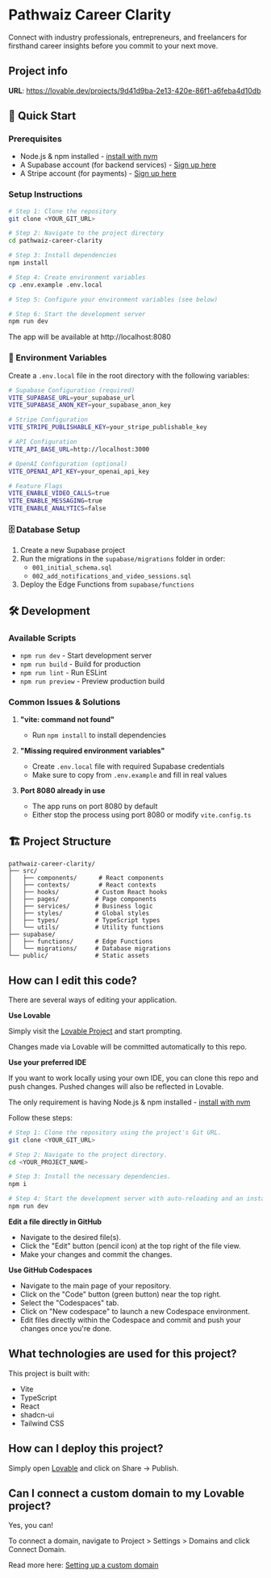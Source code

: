 # Pathwaiz Career Clarity

Connect with industry professionals, entrepreneurs, and freelancers for firsthand career insights before you commit to your next move.

## Project info

**URL**: https://lovable.dev/projects/9d41d9ba-2e13-420e-86f1-a6feba4d10db

## 🚀 Quick Start

### Prerequisites

- Node.js & npm installed - [install with nvm](https://github.com/nvm-sh/nvm#installing-and-updating)
- A Supabase account (for backend services) - [Sign up here](https://supabase.com)
- A Stripe account (for payments) - [Sign up here](https://stripe.com)

### Setup Instructions

```sh
# Step 1: Clone the repository
git clone <YOUR_GIT_URL>

# Step 2: Navigate to the project directory
cd pathwaiz-career-clarity

# Step 3: Install dependencies
npm install

# Step 4: Create environment variables
cp .env.example .env.local

# Step 5: Configure your environment variables (see below)

# Step 6: Start the development server
npm run dev
```

The app will be available at http://localhost:8080

### 🔐 Environment Variables

Create a `.env.local` file in the root directory with the following variables:

```bash
# Supabase Configuration (required)
VITE_SUPABASE_URL=your_supabase_url
VITE_SUPABASE_ANON_KEY=your_supabase_anon_key

# Stripe Configuration
VITE_STRIPE_PUBLISHABLE_KEY=your_stripe_publishable_key

# API Configuration
VITE_API_BASE_URL=http://localhost:3000

# OpenAI Configuration (optional)
VITE_OPENAI_API_KEY=your_openai_api_key

# Feature Flags
VITE_ENABLE_VIDEO_CALLS=true
VITE_ENABLE_MESSAGING=true
VITE_ENABLE_ANALYTICS=false
```

### 🗄️ Database Setup

1. Create a new Supabase project
2. Run the migrations in the `supabase/migrations` folder in order:
   - `001_initial_schema.sql`
   - `002_add_notifications_and_video_sessions.sql`
3. Deploy the Edge Functions from `supabase/functions`

## 🛠️ Development

### Available Scripts

- `npm run dev` - Start development server
- `npm run build` - Build for production
- `npm run lint` - Run ESLint
- `npm run preview` - Preview production build

### Common Issues & Solutions

1. **"vite: command not found"**
   - Run `npm install` to install dependencies

2. **"Missing required environment variables"**
   - Create `.env.local` file with required Supabase credentials
   - Make sure to copy from `.env.example` and fill in real values

3. **Port 8080 already in use**
   - The app runs on port 8080 by default
   - Either stop the process using port 8080 or modify `vite.config.ts`

## 🏗️ Project Structure

```
pathwaiz-career-clarity/
├── src/
│   ├── components/      # React components
│   ├── contexts/        # React contexts
│   ├── hooks/          # Custom React hooks
│   ├── pages/          # Page components
│   ├── services/       # Business logic
│   ├── styles/         # Global styles
│   ├── types/          # TypeScript types
│   └── utils/          # Utility functions
├── supabase/
│   ├── functions/      # Edge Functions
│   └── migrations/     # Database migrations
└── public/             # Static assets
```

## How can I edit this code?

There are several ways of editing your application.

**Use Lovable**

Simply visit the [Lovable Project](https://lovable.dev/projects/9d41d9ba-2e13-420e-86f1-a6feba4d10db) and start prompting.

Changes made via Lovable will be committed automatically to this repo.

**Use your preferred IDE**

If you want to work locally using your own IDE, you can clone this repo and push changes. Pushed changes will also be reflected in Lovable.

The only requirement is having Node.js & npm installed - [install with nvm](https://github.com/nvm-sh/nvm#installing-and-updating)

Follow these steps:

```sh
# Step 1: Clone the repository using the project's Git URL.
git clone <YOUR_GIT_URL>

# Step 2: Navigate to the project directory.
cd <YOUR_PROJECT_NAME>

# Step 3: Install the necessary dependencies.
npm i

# Step 4: Start the development server with auto-reloading and an instant preview.
npm run dev
```

**Edit a file directly in GitHub**

- Navigate to the desired file(s).
- Click the "Edit" button (pencil icon) at the top right of the file view.
- Make your changes and commit the changes.

**Use GitHub Codespaces**

- Navigate to the main page of your repository.
- Click on the "Code" button (green button) near the top right.
- Select the "Codespaces" tab.
- Click on "New codespace" to launch a new Codespace environment.
- Edit files directly within the Codespace and commit and push your changes once you're done.

## What technologies are used for this project?

This project is built with:

- Vite
- TypeScript
- React
- shadcn-ui
- Tailwind CSS

## How can I deploy this project?

Simply open [Lovable](https://lovable.dev/projects/9d41d9ba-2e13-420e-86f1-a6feba4d10db) and click on Share -> Publish.

## Can I connect a custom domain to my Lovable project?

Yes, you can!

To connect a domain, navigate to Project > Settings > Domains and click Connect Domain.

Read more here: [Setting up a custom domain](https://docs.lovable.dev/tips-tricks/custom-domain#step-by-step-guide)
